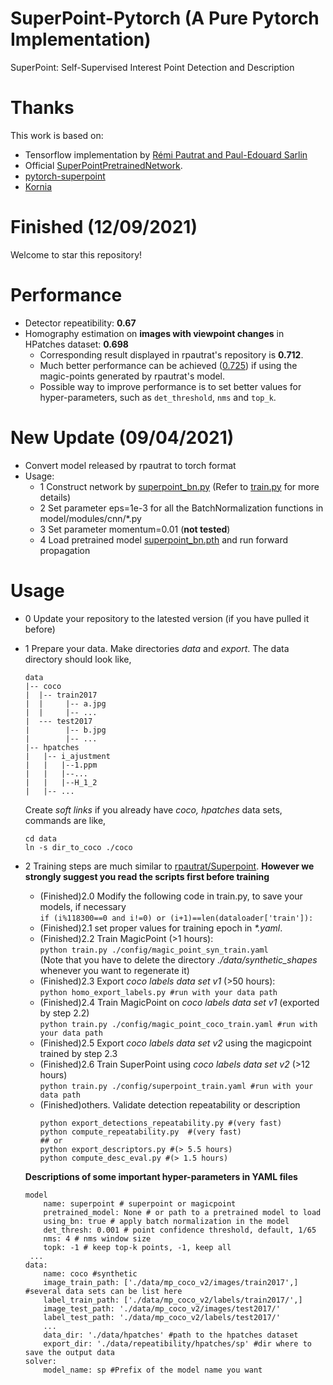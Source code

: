 # SuperPoint-Pytorch (A Pure Pytorch Implementation)
SuperPoint: Self-Supervised Interest Point Detection and Description  


# Thanks  
This work is based on:  
- Tensorflow implementation by [Rémi Pautrat and Paul-Edouard Sarlin](https://github.com/rpautrat/SuperPoint)  
- Official [SuperPointPretrainedNetwork](https://github.com/magicleap/SuperPointPretrainedNetwork).
- [pytorch-superpoint](https://github.com/eric-yyjau/pytorch-superpoint) 
- [Kornia](https://kornia.github.io/)  

# Finished (12/09/2021)
Welcome to star this repository!
# Performance
* Detector repeatibility: **0.67**
* Homography estimation on **images with viewpoint changes** in HPatches dataset: **0.698**  
    - Corresponding result displayed in rpautrat's repository is **0.712**.   
    - Much better performance can be achieved ([0.725](https://github.com/shaofengzeng/SuperPoint-Pytorch/issues/6)) if using the magic-points generated by rpautrat's model. 
    - Possible way to improve performance is to set better values for hyper-parameters, such as `det_threshold`, `nms` and `top_k`.

# New Update (09/04/2021)
* Convert model released by rpautrat to torch format   
* Usage:
    - 1 Construct network by [superpoint_bn.py](model/superpoint_bn.py) (Refer to [train.py](./train.py) for more details)
    - 2 Set parameter eps=1e-3 for all the BatchNormalization functions in model/modules/cnn/*.py
    - 3 Set parameter momentum=0.01 (**not tested**)
    - 4 Load pretrained model [superpoint_bn.pth](./superpoint_bn.pth) and run forward propagation
 
 
# Usage
* 0 Update your repository to the latested version (if you have pulled it before)
* 1 Prepare your data. Make directories *data* and *export*. The data directory should look like,
    ```
    data
    |-- coco
    |  |-- train2017
    |  |     |-- a.jpg
    |  |     |-- ...
    |  --- test2017
    |        |-- b.jpg
    |        |-- ...
    |-- hpatches
    |   |-- i_ajustment
    |   |   |--1.ppm
    |   |   |--...
    |   |   |--H_1_2
    |   |-- ...
    ```
    Create *soft links* if you already have *coco, hpatches* data sets, commands are like,
    ```
    cd data
    ln -s dir_to_coco ./coco
    ```
* 2 Training steps are much similar to [rpautrat/Superpoint](https://github.com/rpautrat/SuperPoint). 
    **However we strongly suggest you read the scripts first before training**
    - (Finished)2.0 Modify the following code in train.py, to save your models, if necessary  
          `if (i%118300==0 and i!=0) or (i+1)==len(dataloader['train']):`  
    - (Finished)2.1 set proper values for training epoch in _*.yaml_.
    - (Finished)2.2 Train MagicPoint (>1 hours):  
          `python train.py ./config/magic_point_syn_train.yaml`   
          (Note that you have to delete the directory _./data/synthetic_shapes_ whenever you want to regenerate it)
    - (Finished)2.3 Export *coco labels data set v1* (>50 hours):   
          `python homo_export_labels.py #run with your data path`
    - (Finished)2.4 Train MagicPoint on *coco labels data set v1* (exported by step 2.2)       
          `python train.py ./config/magic_point_coco_train.yaml #run with your data path` 
    - (Finished)2.5 Export *coco labels data set v2* using the magicpoint trained by step 2.3
    - (Finished)2.6 Train SuperPoint using *coco labels data set v2* (>12 hours)    
          `python train.py ./config/superpoint_train.yaml #run with your data path`  
    - (Finished)others. Validate detection repeatability or description  
        ```
        python export_detections_repeatability.py #(very fast)  
        python compute_repeatability.py  #(very fast)
        ## or
        python export_descriptors.py #(> 5.5 hours) 
        python compute_desc_eval.py #(> 1.5 hours)
        ```   
        
    **Descriptions of some important hyper-parameters in YAML files**
    ```
    model
        name: superpoint # superpoint or magicpoint
        pretrained_model: None # or path to a pretrained model to load
        using_bn: true # apply batch normalization in the model
        det_thresh: 0.001 # point confidence threshold, default, 1/65
        nms: 4 # nms window size
        topk: -1 # keep top-k points, -1, keep all
     ...
    data:
        name: coco #synthetic
        image_train_path: ['./data/mp_coco_v2/images/train2017',] #several data sets can be list here
        label_train_path: ['./data/mp_coco_v2/labels/train2017/',]
        image_test_path: './data/mp_coco_v2/images/test2017/'
        label_test_path: './data/mp_coco_v2/labels/test2017/'
        ...
        data_dir: './data/hpatches' #path to the hpatches dataset
        export_dir: './data/repeatibility/hpatches/sp' #dir where to save the output data
    solver:
        model_name: sp #Prefix of the model name you want
    ```

